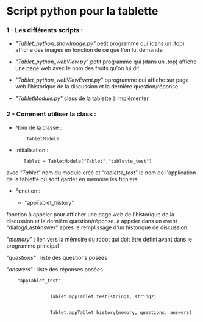 # Script python pour la tablette

### 1 - Les différents scripts :

- _"Tablet_python_showImage.py"_  petit programme qui (dans un .top) affiche des images en fonction de ce que l'on lui demande  
          
- _"Tablet_python_webView.py"_  petit programme qui (dans un .top) affiche une page web avec le nom des fruits qu'on lui dit

- _"Tablet_python_webViewEvent.py"_ pprogramme qui affiche sur page web l'historique de la discussion et la dernière question/réponse

- _"TabletModule.py"_ class de la tablette à implémenter
  
  
### 2 - Comment utiliser la class  :

- Nom de la classe : 

          TabletModule
 
 - Initialisation  :
 
          Tablet = TabletModule("Tablet","tablette_test")

 avec _"Tablet"_ nom du module créé et _"tablette_test"_ le nom de l'application de la tablette où sont garder en mémoire les fichiers
   
  
 - Fonction :
 
      - "appTablet_history" 

fonction à appeler pour afficher une page web de l'historique de la discussion et la dernière question/réponse. à appeler dans un event "dialog/LastAnswer" après le remplissage d'un historique de discussion
   
   _"memory"_  : lien vers la mémoire du robot qui doit être défini avant dans le programme principal
   
  _"questions"_  : liste des questions posées

  _"answers"_  : liste des réponses posées
 
      - "appTablet_test" 
                   
 
                    Tablet.appTablet_test(string1, string2)
                    
                    
                    Tablet.appTablet_history(memory, questions, answers)


  
  
